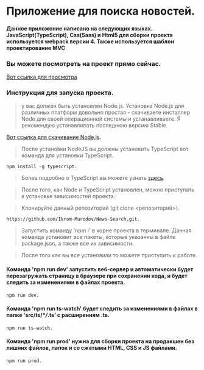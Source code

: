 # Приложение для поиска новостей.

#### Данное приложение написано на следующих языках. JavaScript(TypeScript), Css(Sass) и Html5 для сборки проекта используется webpack версии 4. Также используется шаблон проектирование MVC

### Вы можете посмотреть на проект прямо сейчас.

[Вот ссылка для просмотра](https://ikrom-murodov.github.io/News-Search.github.io)

### Инструкция для запуска проекта.

> у вас должен быть установлен Node.js. Установка Node.js для различных платформ довольно простая - скачиваете инсталлер Node для своей операционной системы и устанавливаете. Я рекомендую устанавливать последнюю версию Stable.

[Вот ссылка для скачивание Node.js](https://nodejs.org/ru/).

> После установки NodeJS вы должны установить TypeScript вот команда для установки TypeScript.

```npm
npm install -g typescript.
```

> Более подробно о TypeScript вы можете узнать [здесь](https://www.typescriptlang.org/index.html).

> После того, как Node и TypeScript установлен, можно приступать к установке зависимостей проекта.

> Клонируйте данный репозиторий (git clone <репозиторий>).

```npm
https://github.com/Ikrom-Murodov/News-Search.git.
```

> Запустить команду 'npm i' в корне проекта в терминале. Данная команда установит все пакеты, которые указанны в файле package.json, а также все их зависимости.

> После того как вы все установили то можете приступить к работе.

#### Команда 'npm run dev' запустить веб-сервер и автоматически будет перезагружать страницу в браузере при сохранении кода, и будет следить за изменениями в файлах проекта.

```
npm run dev.
```

#### Команда 'npm run ts-watch' будет следить за изменениями в файлах в папке 'src/ts/\*_/_.ts' c расширениям .ts.

```
npm run ts-watch.
```

#### Команда 'npm run prod' нужна для сборки проекта на продакшен без лишних файлов, папок и со сжатыми HTML, CSS и JS файлами.

```
npm run prod.
```
